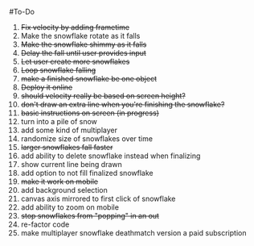 #To-Do

1. ~~Fix velocity by adding frametime~~
2. Make the snowflake rotate as it falls
3. ~~Make the snowflake shimmy as it falls~~
4. ~~Delay the fall until user provides input~~
5. ~~Let user create more snowflakes~~
6. ~~Loop snowflake falling~~
7. ~~make a finished snowflake be one object~~
8. ~~Deploy it online~~
9. ~~should velocity really be based on screen height?~~
10. ~~don't draw an extra line when you're finishing the snowflake?~~
11. ~~basic instructions on screen (in progress)~~
12. turn into a pile of snow
13. add some kind of multiplayer
14. randomize size of snowflakes over time
15. ~~larger snowflakes fall faster~~
16. add ability to delete snowflake instead when finalizing
17. show current line being drawn
18. add option to not fill finalized snowflake
19. ~~make it work on mobile~~
20. add background selection
21. canvas axis mirrored to first click of snowflake
22. add ability to zoom on mobile
23. ~~stop snowflakes from "popping" in an out~~
24. re-factor code   
107. make multiplayer snowflake deathmatch version a paid subscription

